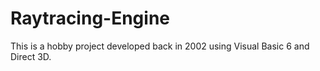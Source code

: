 # Raytracing-Engine
This is a hobby project developed back in 2002 using Visual Basic 6 and Direct 3D.

